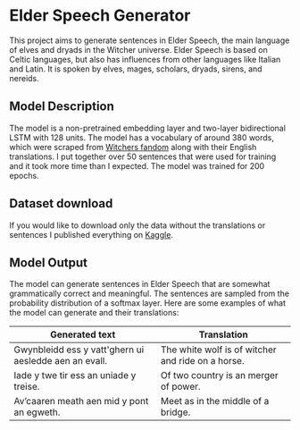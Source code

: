 # Elder Speech Generator
This project aims to generate sentences in Elder Speech, the main language of elves and dryads in the Witcher universe. Elder Speech is based on Celtic languages, but also has influences from other languages like Italian and Latin. It is spoken by elves, mages, scholars, dryads, sirens, and nereids.

## Model Description
The model is a non-pretrained embedding layer and two-layer bidirectional LSTM with 128 units. The model has a vocabulary of around 380 words, which were scraped from [Witchers fandom](https://witcher.fandom.com/wiki/Elder_Speech) along with their English translations. I put together over 50 sentences that were used for training and it took more time than I expected. The model was trained for 200 epochs.

## Dataset download
If you would like to download only the data without the translations or sentences I published everything on [Kaggle](https://www.kaggle.com/datasets/kacperrabczewski/witcher-elder-speech?select=sentences.csv).

## Model Output
The model can generate sentences in Elder Speech that are somewhat grammatically correct and meaningful. The sentences are sampled from the probability distribution of a softmax layer. Here are some examples of what the model can generate and their translations:

| Generated text | Translation |
|---|---|
| Gwynbleidd ess y vatt'ghern ui aesledde aen an evall. | The white wolf is of witcher and ride on a horse. |
| Iade y twe tir ess an uniade y treise. |	Of two country is an merger of power. |
| Av’caaren meath aen mid y pont an egweth. |	Meet as in the middle of a bridge. |
